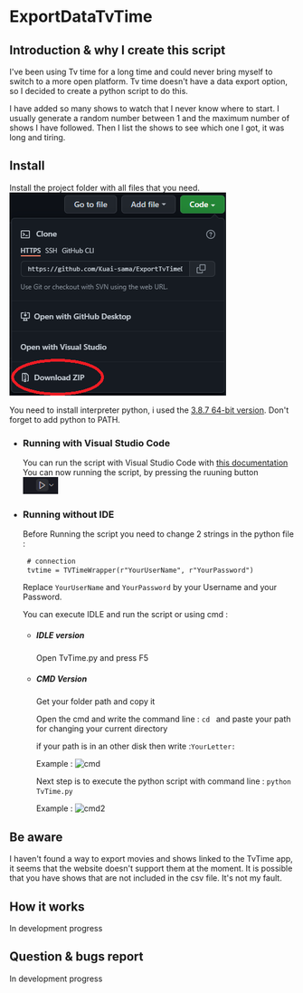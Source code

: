 # ExportDataTvTime

## Introduction & why I create this script

I've been using Tv time for a long time and could never bring myself to switch to a more open platform. Tv time doesn't have a data export option, so I decided to create a python script to do this. 

I have added so many shows to watch that I never know where to start. I usually generate a random number between 1 and the maximum number of shows I have followed. Then I list the shows to see which one I got, it was long and tiring.

## Install
Install the project folder with all files that you need.
![img](imgMarkdown/DownloadZipFile.png)

You need to install interpreter python, i used the [3.8.7 64-bit version](https://www.python.org/downloads/release/python-387/).
Don't forget to add python to PATH.
* ### Running with Visual Studio Code
    You can run the script with Visual Studio Code with [this documentation](https://code.visualstudio.com/docs/languages/python)
    You can now running the script, by pressing the ruuning button
    ![img](imgMarkdown/RunningButton.png)

* ### Running without IDE
  Before Running the script you need to change 2 strings in the python file :
   ``` 
    # connection
    tvtime = TVTimeWrapper(r"YourUserName", r"YourPassword")
    ```
    Replace ```YourUserName``` and ```YourPassword``` by your Username and your Password.

  You can execute IDLE and run the script or using cmd :
  * ##### IDLE version 
    Open TvTime.py and press F5

  * ##### CMD Version
    Get your folder path and copy it

    Open the cmd and write the command line :
        ```cd ``` and paste your path for changing your current directory

    if your path is in an other disk then write :```YourLetter:```

    Example :
    ![cmd](imgMarkdown/cmd.png)

    Next step is to execute the python script with command line : ```python TvTime.py ```

    Example :
    ![cmd2](imgMarkdown/cmd2.png)

## Be aware 
I haven't found a way to export movies and shows linked to the TvTime app, it seems that the website doesn't support them at the moment. It is possible that you have shows that are not included in the csv file. It's not my fault.

## How it works
In development progress

## Question & bugs report
In development progress
